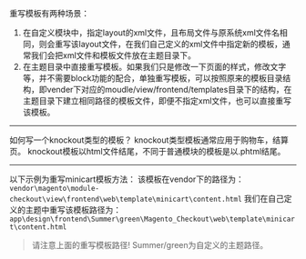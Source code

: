 重写模板有两种场景：

1. 在自定义模块中，指定layout的xml文件，且布局文件与原系统xml文件名相同，则会重写该layout文件，在我们自己定义的xml文件中指定新的模板，通常我们会把xml文件和模板文件放在主题目录下。
2. 在主题目录中直接重写模板。如果我们只是修改一下页面的样式，修改文字等，并不需要block功能的配合，单独重写模板，可以按照原来的模板目录结构，即vender下对应的moudle/view/frontend/templates目录下的结构，在主题目录下建立相同路径的模板文件，即便不指定xml文件，也可以直接重写该模板。

------

如何写一个knockout类型的模板？
knockout类型模板通常应用于购物车，结算页。
knockout模板以html文件结尾，不同于普通模块的模板是以.phtml结尾。

------

以下示例为重写minicart模板方法：
该模板在vendor下的路径为：
`vendor\magento\module-checkout\view\frontend\web\template\minicart\content.html`
我们在自己定义的主题中重写该模板路径为：
`app\design\frontend\Summer\green\Magento_Checkout\web\template\minicart\content.html`

> 请注意上面的重写模板路径! Summer/green为自定义的主题路径。

